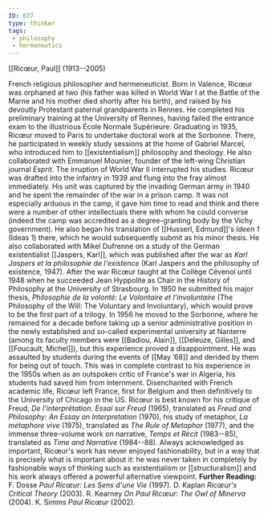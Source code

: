 ```yaml
---
ID: 637
type: thinker
tags: 
 - philosophy
 - hermeneutics
---
```


[[Ricœur, Paul]] 
(1913--2005)


French religious philosopher and hermeneuticist. Born in Valence, Ricœur
was orphaned at two (his father was killed in World War I at the Battle
of the Marne and his mother died shortly after his birth), and raised by
his devoutly Protestant paternal grandparents in Rennes. He completed
his preliminary training at the University of Rennes, having failed the
entrance exam to the illustrious École Normale Supérieure. Graduating in
1935, Ricœur moved to Paris to undertake doctoral work at the Sorbonne.
There, he participated in weekly study sessions at the home of Gabriel
Marcel, who introduced him to
[[existentialism]] philosophy
and theology. He also collaborated with Emmanuel Mounier, founder of the
left-wing Christian journal *Esprit*.
The irruption of World War II interrupted his studies. Ricœur was
drafted into the infantry in 1939 and flung into the fray almost
immediately. His unit was captured by the invading German army in 1940
and he spent the remainder of the war in a prison camp. It was not
especially arduous in the camp, it gave him time to read and think and
there were a number of other intellectuals there with whom he could
converse (indeed the camp was accredited as a degree-granting body by
the Vichy government). He also began his translation of [[Husserl, Edmund]]'s *Ideen 1*
(Ideas 1) there, which he would subsequently submit as his minor thesis.
He also collaborated with Mikel Dufrenne on a study of the German
existentialist [[Jaspers, Karl]], which was
published after the war as *Karl Jaspers et la philosophie de
l'existence* (Karl Jaspers and the philosophy of existence, 1947).
After the war Ricœur taught at the Collège Cévenol until 1948 when he
succeeded Jean Hyppolite as Chair in the History of Philosophy at the
University of Strasbourg. In 1950 he submitted his major thesis,
*Philosophie de la volonté: Le Volontaire et l'involuntaire* (The
Philosophy of the Will: The Voluntary and Involuntary), which would
prove to be the first part of a trilogy. In 1956 he moved to the
Sorbonne, where he remained for a decade before taking up a senior
administrative position in the newly established and so-called
experimental university at Nanterre (among its faculty members were
[[Badiou, Alain]], [[Deleuze, Gilles]], and [[Foucault, Michel]]), but this
experience proved a disappointment. He was assaulted by students during
the events of [[May ’68]] and
derided by them for being out of touch. This was in complete contrast to
his experience in the 1950s when as an outspoken critic of France's war
in Algeria, his students had saved him from internment. Disenchanted
with French academic life, Ricœur left France, first for Belgium and
then definitively to the University of Chicago in the US.
Ricœur is best known for his critique of Freud, *De l'interprétation.
Essai sur Freud* (1965), translated as *Freud and Philosophy: An Essay
on Interpretation* (1970), his study of metaphor, *La métaphore vive*
(1975), translated as *The Rule of Metaphor* (1977), and the immense
three-volume work on narrative, *Temps et Récit* (1983--85), translated
as *Time and Narrative* (1984--88). Always acknowledged as important,
Ricœur's work has never enjoyed fashionability, but in a way that is
precisely what is important about it: he was never taken in completely
by fashionable ways of thinking such as existentialism or
[[structuralism]] and his
work always offered a powerful alternative viewpoint.
**Further Reading:** F. Dosse *Paul Ricœur: Les Sens d'une Vie* (1997).
D. Kaplan *Ricœur's Critical Theory* (2003).
R. Kearney *On Paul Ricœur: The Owl of Minerva* (2004).
K. Simms *Paul Ricœur* (2002).
